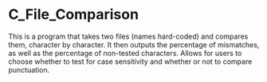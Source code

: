 # C_File_Comparison
This is a program that takes two files (names hard-coded) and compares them, character by character. It then outputs the percentage of mismatches, as well as the percentage of non-tested characters.  Allows for users to choose whether to test for case sensitivity and whether or not to compare punctuation.
